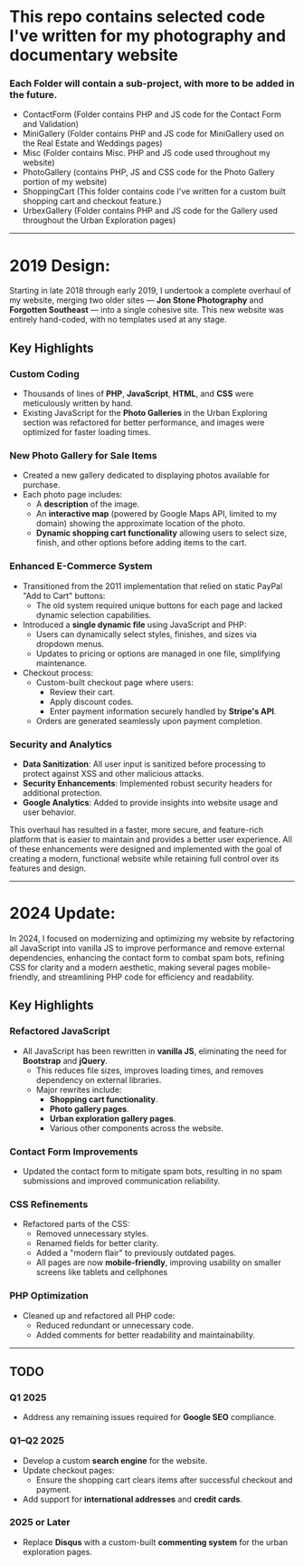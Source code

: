# This repo contains selected code I've written for my photography and documentary website

### Each Folder will contain a sub-project, with more to be added in the future.
* ContactForm (Folder contains PHP and JS code for the Contact Form and Validation)
* MiniGallery (Folder contains PHP and JS code for MiniGallery used on the Real Estate and Weddings pages)
* Misc (Folder contains Misc. PHP and JS code used throughout my website)
* PhotoGallery (contains PHP, JS and CSS code for the Photo Gallery portion of my website)
* ShoppingCart (This folder contains code I've written for a custom built shopping cart and checkout feature.)
* UrbexGallery (Folder contains PHP and JS code for the Gallery used throughout the Urban Exploration pages)

---------------------------------------

# 2019 Design:
Starting in late 2018 through early 2019, I undertook a complete overhaul of my website, merging two older sites — **Jon Stone Photography** and **Forgotten Southeast** — into a single cohesive site. This new website was entirely hand-coded, with no templates used at any stage.

## Key Highlights

### Custom Coding
- Thousands of lines of **PHP**, **JavaScript**, **HTML**, and **CSS** were meticulously written by hand.
- Existing JavaScript for the **Photo Galleries** in the Urban Exploring section was refactored for better performance, and images were optimized for faster loading times.

### New Photo Gallery for Sale Items
- Created a new gallery dedicated to displaying photos available for purchase.
- Each photo page includes:
  - A **description** of the image.
  - An **interactive map** (powered by Google Maps API, limited to my domain) showing the approximate location of the photo.
  - **Dynamic shopping cart functionality** allowing users to select size, finish, and other options before adding items to the cart.

### Enhanced E-Commerce System
- Transitioned from the 2011 implementation that relied on static PayPal "Add to Cart" buttons:
  - The old system required unique buttons for each page and lacked dynamic selection capabilities.
- Introduced a **single dynamic file** using JavaScript and PHP:
  - Users can dynamically select styles, finishes, and sizes via dropdown menus.
  - Updates to pricing or options are managed in one file, simplifying maintenance.
- Checkout process:
  - Custom-built checkout page where users:
    - Review their cart.
    - Apply discount codes.
    - Enter payment information securely handled by **Stripe's API**.
  - Orders are generated seamlessly upon payment completion.

### Security and Analytics
- **Data Sanitization**: All user input is sanitized before processing to protect against XSS and other malicious attacks.
- **Security Enhancements**: Implemented robust security headers for additional protection.
- **Google Analytics**: Added to provide insights into website usage and user behavior.

This overhaul has resulted in a faster, more secure, and feature-rich platform that is easier to maintain and provides a better user experience. All of these enhancements were designed and implemented with the goal of creating a modern, functional website while retaining full control over its features and design.

---------------------------------------

# 2024 Update:
In 2024, I focused on modernizing and optimizing my website by refactoring all JavaScript into vanilla JS to improve performance and remove external dependencies, enhancing the contact form to combat spam bots, refining CSS for clarity and a modern aesthetic, making several pages mobile-friendly, and streamlining PHP code for efficiency and readability.

## Key Highlights

### Refactored JavaScript
- All JavaScript has been rewritten in **vanilla JS**, eliminating the need for **Bootstrap** and **jQuery**.
  - This reduces file sizes, improves loading times, and removes dependency on external libraries.
  - Major rewrites include:
    - **Shopping cart functionality**.
    - **Photo gallery pages**.
    - **Urban exploration gallery pages**.
    - Various other components across the website.

### Contact Form Improvements
- Updated the contact form to mitigate spam bots, resulting in no spam submissions and improved communication reliability.

### CSS Refinements
- Refactored parts of the CSS:
  - Removed unnecessary styles.
  - Renamed fields for better clarity.
  - Added a "modern flair" to previously outdated pages.
  - All pages are now **mobile-friendly**, improving usability on smaller screens like tablets and cellphones

### PHP Optimization
- Cleaned up and refactored all PHP code:
  - Reduced redundant or unnecessary code.
  - Added comments for better readability and maintainability.

---------------------------------------

## TODO

### Q1 2025
- Address any remaining issues required for **Google SEO** compliance.

### Q1–Q2 2025
- Develop a custom **search engine** for the website.
- Update checkout pages:
  - Ensure the shopping cart clears items after successful checkout and payment.
- Add support for **international addresses** and **credit cards**.

### 2025 or Later
- Replace **Disqus** with a custom-built **commenting system** for the urban exploration pages.